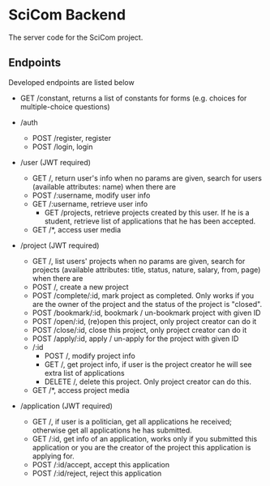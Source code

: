 # SciCom Backend
The server code for the SciCom project.

## Endpoints
Developed endpoints are listed below
- GET /constant, returns a list of constants for forms (e.g. choices for multiple-choice questions)

- /auth
  - POST /register, register
  - POST /login, login

- /user (JWT required)
  - GET /, return user's info when no params are given, search for users (available attributes: name) when there are
  - POST /:username, modify user info
  - GET /:username, retrieve user info
  	- GET /projects, retrieve projects created by this user. If he is a student, retrieve list of applications that he has been accepted.
  - GET /\*, access user media

- /project (JWT required)
  - GET /, list users' projects when no params are given, search for projects (available attributes: title, status, nature, salary,  from,  page) when there are
  - POST /, create a new project
  - POST /complete/:id, mark project as completed. Only works if you are the owner of the project and the status of the project is "closed".
  - POST /bookmark/:id, bookmark / un-bookmark project with given ID
  - POST /open/:id, (re)open this project, only project creator can do it
  - POST /close/:id, close this project, only project creator can do it
  - POST /apply/:id, apply / un-apply for the project with given ID
  - /:id
	  - POST /, modify project info
	  - GET  /, get project info, if user is the project creator he will see extra list of applications
	  - DELETE /, delete this project. Only project creator can do this.
  - GET /\*, access project media

- /application (JWT required)
  - GET /, if user is a politician, get all applications he received; otherwise get all applications he has submitted.
  - GET /:id, get info of an application, works only if you submitted this application or you are the creator of the project this application is applying for.
  - POST /:id/accept, accept this application
  - POST /:id/reject, reject this application
